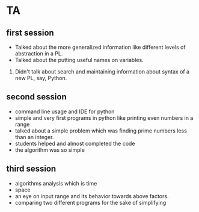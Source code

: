 # TA

## first session

* Talked about the more generalized information like different levels of abstraction in a PL.
* Talked about the putting useful names on variables.

1. Didn't talk about search and maintaining information about syntax of a new PL, say, Python.

## second session

* command line usage and IDE for python
* simple and very first programs in python like printing even numbers in a range
* talked about a simple problem which was finding prime numbers less than an integer.
* students helped and almost completed the code
* the algorithm was so simple

## third session

* algorithms analysis which is time
* space
* an eye on input range and its behavior towards above factors.
* comparing two different programs for the sake of simplifying

